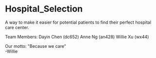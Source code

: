 # Hospital_Selection
A way to make it easier for potential patients to find their perfect hospital care center.

Team Members:
Dayin Chen (dc652)
Anne Ng (an428)
Willie Xu (wx44)

Our motto: 
"Because we care" <br/>
  -Willie
